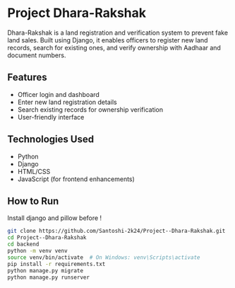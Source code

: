 # Project Dhara-Rakshak

Dhara-Rakshak is a land registration and verification system to prevent fake land sales. Built using Django, it enables officers to register new land records, search for existing ones, and verify ownership with Aadhaar and document numbers.

## Features
- Officer login and dashboard
- Enter new land registration details
- Search existing records for ownership verification
- User-friendly interface

## Technologies Used
- Python
- Django
- HTML/CSS
- JavaScript (for frontend enhancements)

## How to Run
Install django and pillow before !
```bash
git clone https://github.com/Santoshi-2k24/Project--Dhara-Rakshak.git
cd Project--Dhara-Rakshak
cd backend
python -m venv venv
source venv/bin/activate  # On Windows: venv\Scripts\activate
pip install -r requirements.txt
python manage.py migrate
python manage.py runserver
